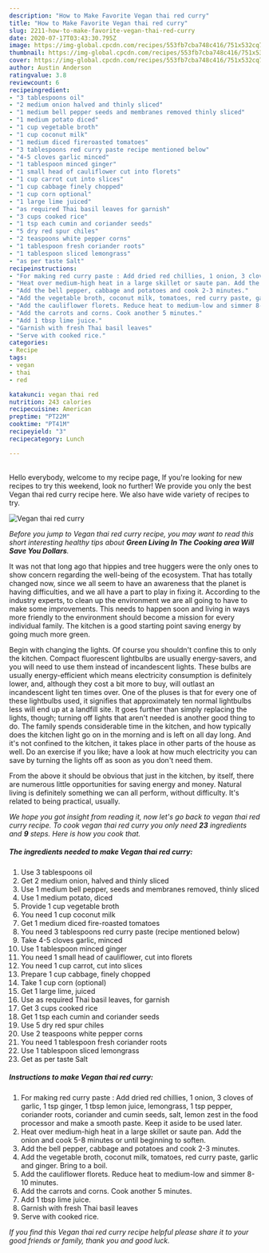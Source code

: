 ```yaml
---
description: "How to Make Favorite Vegan thai red curry"
title: "How to Make Favorite Vegan thai red curry"
slug: 2211-how-to-make-favorite-vegan-thai-red-curry
date: 2020-07-17T03:43:30.795Z
image: https://img-global.cpcdn.com/recipes/553fb7cba748c416/751x532cq70/vegan-thai-red-curry-recipe-main-photo.jpg
thumbnail: https://img-global.cpcdn.com/recipes/553fb7cba748c416/751x532cq70/vegan-thai-red-curry-recipe-main-photo.jpg
cover: https://img-global.cpcdn.com/recipes/553fb7cba748c416/751x532cq70/vegan-thai-red-curry-recipe-main-photo.jpg
author: Austin Anderson
ratingvalue: 3.8
reviewcount: 6
recipeingredient:
- "3 tablespoons oil"
- "2 medium onion halved and thinly sliced"
- "1 medium bell pepper seeds and membranes removed thinly sliced"
- "1 medium potato diced"
- "1 cup vegetable broth"
- "1 cup coconut milk"
- "1 medium diced fireroasted tomatoes"
- "3 tablespoons red curry paste recipe mentioned below"
- "4-5 cloves garlic minced"
- "1 tablespoon minced ginger"
- "1 small head of cauliflower cut into florets"
- "1 cup carrot cut into slices"
- "1 cup cabbage finely chopped"
- "1 cup corn optional"
- "1 large lime juiced"
- "as required Thai basil leaves for garnish"
- "3 cups cooked rice"
- "1 tsp each cumin and coriander seeds"
- "5 dry red spur chiles"
- "2 teaspoons white pepper corns"
- "1 tablespoon fresh coriander roots"
- "1 tablespoon sliced lemongrass"
- "as per taste Salt"
recipeinstructions:
- "For making red curry paste : Add dried red chillies, 1 onion, 3 cloves of garlic, 1 tsp ginger, 1 tbsp lemon juice, lemongrass, 1 tsp pepper, coriander roots, coriander and cumin seeds, salt, lemon zest in the food processor and make a smooth paste. Keep it aside to be used later."
- "Heat over medium-high heat in a large skillet or saute pan. Add the onion and cook 5-8 minutes or until beginning to soften."
- "Add the bell pepper, cabbage and potatoes and cook 2-3 minutes."
- "Add the vegetable broth, coconut milk, tomatoes, red curry paste, garlic and ginger. Bring to a boil."
- "Add the cauliflower florets. Reduce heat to medium-low and simmer 8-10 minutes."
- "Add the carrots and corns. Cook another 5 minutes."
- "Add 1 tbsp lime juice."
- "Garnish with fresh Thai basil leaves"
- "Serve with cooked rice."
categories:
- Recipe
tags:
- vegan
- thai
- red

katakunci: vegan thai red 
nutrition: 243 calories
recipecuisine: American
preptime: "PT22M"
cooktime: "PT41M"
recipeyield: "3"
recipecategory: Lunch

---
```

<br>
Hello everybody, welcome to my recipe page, If you're looking for new recipes to try this weekend, look no further! We provide you only the best Vegan thai red curry recipe here. We also have wide variety of recipes to try.
<br>


![Vegan thai red curry](https://img-global.cpcdn.com/recipes/553fb7cba748c416/751x532cq70/vegan-thai-red-curry-recipe-main-photo.jpg)

<i>Before you jump to Vegan thai red curry recipe, you may want to read this short interesting healthy tips about 
<strong>Green Living In The Cooking area Will Save You Dollars</strong>.</i>
</br>

It was not that long ago that hippies and tree huggers were the only ones to show concern regarding the well-being of the ecosystem. That has totally changed now, since we all seem to have an awareness that the planet is having difficulties, and we all have a part to play in fixing it. According to the industry experts, to clean up the environment we are all going to have to make some improvements. This needs to happen soon and living in ways more friendly to the environment should become a mission for every individual family. The kitchen is a good starting point saving energy by going much more green.

Begin with changing the lights. Of course you shouldn't confine this to only the kitchen. Compact fluorescent lightbulbs are usually energy-savers, and you will need to use them instead of incandescent lights. These bulbs are usually energy-efficient which means electricity consumption is definitely lower, and, although they cost a bit more to buy, will outlast an incandescent light ten times over. One of the pluses is that for every one of these lightbulbs used, it signifies that approximately ten normal lightbulbs less will end up at a landfill site. It goes further than simply replacing the lights, though; turning off lights that aren't needed is another good thing to do. The family spends considerable time in the kitchen, and how typically does the kitchen light go on in the morning and is left on all day long. And it's not confined to the kitchen, it takes place in other parts of the house as well. Do an exercise if you like; have a look at how much electricity you can save by turning the lights off as soon as you don't need them.

From the above it should be obvious that just in the kitchen, by itself, there are numerous little opportunities for saving energy and money. Natural living is definitely something we can all perform, without difficulty. It's related to being practical, usually.


<i>We hope you got insight from reading it, now let's go back to vegan thai red curry recipe. To cook vegan thai red curry you only need <strong>23</strong> ingredients and <strong>9</strong> steps. Here is how you cook that.
</i>

##### The ingredients needed to make Vegan thai red curry:

1. Use 3 tablespoons oil
1. Get 2 medium onion, halved and thinly sliced
1. Use 1 medium bell pepper, seeds and membranes removed, thinly sliced
1. Use 1 medium potato, diced
1. Provide 1 cup vegetable broth
1. You need 1 cup coconut milk
1. Get 1 medium diced fire-roasted tomatoes
1. You need 3 tablespoons red curry paste (recipe mentioned below)
1. Take 4-5 cloves garlic, minced
1. Use 1 tablespoon minced ginger
1. You need 1 small head of cauliflower, cut into florets
1. You need 1 cup carrot, cut into slices
1. Prepare 1 cup cabbage, finely chopped
1. Take 1 cup corn (optional)
1. Get 1 large lime, juiced
1. Use as required Thai basil leaves, for garnish
1. Get 3 cups cooked rice
1. Get 1 tsp each cumin and coriander seeds
1. Use 5 dry red spur chiles
1. Use 2 teaspoons white pepper corns
1. You need 1 tablespoon fresh coriander roots
1. Use 1 tablespoon sliced lemongrass
1. Get as per taste Salt


##### Instructions to make Vegan thai red curry:

1. For making red curry paste : Add dried red chillies, 1 onion, 3 cloves of garlic, 1 tsp ginger, 1 tbsp lemon juice, lemongrass, 1 tsp pepper, coriander roots, coriander and cumin seeds, salt, lemon zest in the food processor and make a smooth paste. Keep it aside to be used later.
1. Heat over medium-high heat in a large skillet or saute pan. Add the onion and cook 5-8 minutes or until beginning to soften.
1. Add the bell pepper, cabbage and potatoes and cook 2-3 minutes.
1. Add the vegetable broth, coconut milk, tomatoes, red curry paste, garlic and ginger. Bring to a boil.
1. Add the cauliflower florets. Reduce heat to medium-low and simmer 8-10 minutes.
1. Add the carrots and corns. Cook another 5 minutes.
1. Add 1 tbsp lime juice.
1. Garnish with fresh Thai basil leaves
1. Serve with cooked rice.


<i>If you find this Vegan thai red curry recipe helpful please share it to your good friends or family, thank you and good luck.</i>
